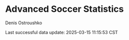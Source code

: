 # Advanced Soccer Statistics
Denis Ostroushko

<!-- gfm -->

Last successful data update: 2025-03-15 11:15:53 CST
